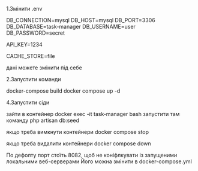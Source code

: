 1.Змінити .env

DB_CONNECTION=mysql
DB_HOST=mysql
DB_PORT=3306
DB_DATABASE=task-manager
DB_USERNAME=user
DB_PASSWORD=secret

API_KEY=1234

CACHE_STORE=file

дані можете змінити під себе

2.Запустити команди

docker-compose build
docker compose up -d

4.Запустити сіди

зайти в контейнер
docker exec -it task-manager bash
запустити там команду
php artisan db:seed

якщо треба вимкнути контейнери
docker compose stop

якщо треба видалити контейнери
docker compose down

По дефолту порт стоїть 8082, щоб не коніфлкувати із запущеними локальними веб-серверами
Його можна змінити в docker-compose.yml
